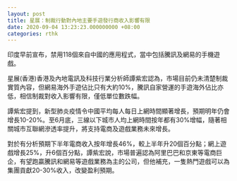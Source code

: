 ```yaml
---
layout: post
title: 星展：制裁行動對內地主要手遊發行商收入影響有限
date: 2020-09-04 13:23:23.000000000 +08:00
categories: rthk
---
```


印度早前宣布，禁用118個來自中國的應用程式，當中包括騰訊及網易的手機遊戲。

星展(香港)香港及內地電訊及科技行業分析師譚紫宏認為，市場目前仍未清楚制裁實質內容，但網易海外手遊佔比只有大約10%，騰訊自家營運的手遊海外佔比亦低，相信制裁對收入影響有限，僅低單位數跌幅。

譚紫宏提到，新型肺炎疫情令中國平均每人每日上網時間顯著增長，預期明年仍會增長10-20%。至6月底，三線以下城市人均上網時間按年都有30%增幅，隨著相關城市互聯網滲透率提升，將支持電商及遊戲業務未來增長。

對於有分析預期下半年電商收入按年增長46%，較上半年升20個百分點；網上遊戲增長25%，升6個百分點，譚紫宏說，市場普遍認為阿里巴巴和京東等電商巨企，有望跑贏騰訊和網易等遊戲業務為主的公司，但他補充，一隻熱門遊戲可以為集團貢獻20-30%收入，改變盈利預期。
